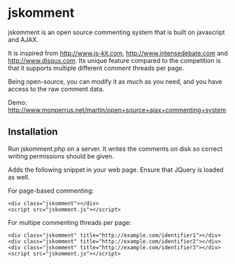 jskomment
=========

jskomment is an open source commenting system that is built on javascript and AJAX.

It is inspired from http://www.js-kit.com, http://www.intensedebate.com and http://www.disqus.com. Its unique feature compared to the competition is that it supports multiple different comment threads per page.

Being open-source, you can modify it as much as you need, and you have access to the raw comment data.

Demo: http://www.monperrus.net/martin/open+source+ajax+commenting+system

Installation
------------
Run jskomment.php on a server. It writes the comments on disk so correct writing permissions should be given.


Adds the following snippet in your web page. Ensure that JQuery is loaded as well.

For page-based commenting:

    <div class="jskomment"></div>
    <script src="jskomment.js"></script>

For multipe commenting threads per page:

    <div class="jskomment" title="http://example.com/identifier1"></div>
    <div class="jskomment" title="http://example.com/identifier2"></div>
    <div class="jskomment" title="http://example.com/identifier3"></div>
    <script src="jskomment.js"></script>

